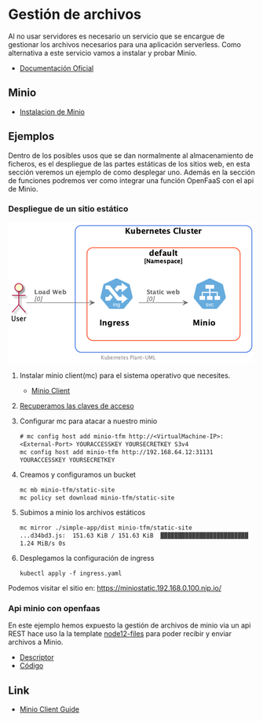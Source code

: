 # Gestión de archivos

Al no usar servidores es necesario un servicio que se encargue de gestionar los archivos necesarios para una aplicación serverless. Como alternativa a este servicio vamos a instalar y probar Minio. 
- [Documentación Oficial](https://min.io/)

## Minio
- [Instalacion de Minio](install-minio.md)

## Ejemplos 
Dentro de los posibles usos que se dan normalmente al almacenamiento de ficheros, es el despliegue de las partes estáticas de los sitios web, en esta sección veremos un ejemplo de como desplegar uno. Además en la sección de funciones podremos ver como integrar una función OpenFaaS con el api de Minio.

### Despliegue de un sitio estático
![Static website](../out/GestionArchivos/simple-app/simple-app.png)

1. Instalar minio client(mc) para el sistema operativo que necesites.
     - [Minio Client](https://github.com/minio/mc)

1. [Recuperamos las claves de acceso](install-minio.md#recuperando-las-keys-de-acceso)

1. Configurar mc para atacar a nuestro minio
    ```shell
    # mc config host add minio-tfm http://<VirtualMachine-IP>:<External-Port> YOURACCESSKEY YOURSECRETKEY S3v4
    mc config host add minio-tfm http://192.168.64.12:31131 YOURACCESSKEY YOURSECRETKEY
    ```

 1. Creamos y configuramos un bucket
    ```shell
    mc mb minio-tfm/static-site
    mc policy set download minio-tfm/static-site
    ```
 1. Subimos a minio los archivos estáticos
    ```shell
    mc mirror ./simple-app/dist minio-tfm/static-site
    ...d34bd3.js:  151.63 KiB / 151.63 KiB  ▓▓▓▓▓▓▓▓▓▓▓▓▓▓▓▓▓▓▓▓▓▓▓▓▓  1.24 MiB/s 0s
    ```

3. Desplegamos la configuración de ingress
    ```shell
    kubectl apply -f ingress.yaml
    ```

Podemos visitar el sitio en:
<https://miniostatic.192.168.0.100.nip.io/>


### Api minio con openfaas
En este ejemplo hemos expuesto la gestión de archivos de minio via un api REST hace uso la la template [node12-files](/1.faas/openFaas/readme.md#node12-files) para poder recibir y enviar archivos a Minio.
- [Descriptor](/Examples/openfaas/minio-api.yml)
- [Código](/Examples/openfaas/minio-api)


## Link
- [Minio Client Guide](https://github.com/minio/mc/blob/master/docs/minio-client-complete-guide.md)
